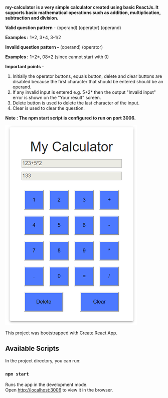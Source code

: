 **my-calculator is a very simple calculator created using basic ReactJs. It supports basic mathematical operations such as addition, multiplication, subtraction and division.**

**Valid question pattern** - (operand) (operator) (operand)

**Examples :** 1+2, 3*4, 3-1/2

**Invalid question pattern -** (operand) (operator)

**Examples :** 1+2*, 08*2 (since cannot start with 0)

**Important points -**
1. Initially the operator buttons, equals button, delete and clear buttons are disabled because the first character that should be entered should be an operand.
2. If any invalid input is entered e.g. 5+2* then the output "Invalid input" error is shown on the "Your result" screen.
3. Delete button is used to delete the last character of the input.
4. Clear is used to clear the question.

**Note : The npm start script is configured to run on port 3006.**

![](images/demo.PNG)

This project was bootstrapped with [Create React App](https://github.com/facebook/create-react-app).

## Available Scripts

In the project directory, you can run:

### `npm start`

Runs the app in the development mode.<br />
Open [http://localhost:3006](http://localhost:3006) to view it in the browser.

